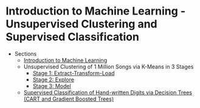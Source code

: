 Introduction to Machine Learning - Unsupervised Clustering and Supervised Classification
=======

* Sections
    * [Introduction to Machine Learning](06_MLIntro/011_IntroToML.scala.md)
    * Unsupervised Clustering of 1 Million Songs via K-Means in 3 Stages
        * [Stage 1: Extract-Transform-Load](07_UnsupervisedClusteringKMeans_1MSongs/013_1MSongsKMeans_Stage1ETL.md)
        * [Stage 2: Explore](07_UnsupervisedClusteringKMeans_1MSongs/014_1MSongsKMeans_Stage2Explore.md)
        * [Stage 3: Model](07_UnsupervisedClusteringKMeans_1MSongs/015_1MSongsKMeans_Stage3Model.md)
    * [Supervised Classification of Hand-written Digits via Decision Trees (CART and Gradient Boosted Trees)](../db/week4/08_SupervisedLearningDecisionTrees/016_DecisionTrees_HandWrittenDigitRecognition.md)
